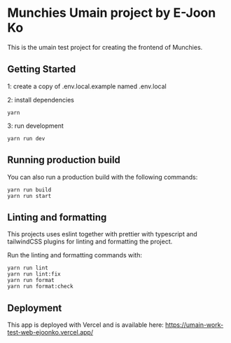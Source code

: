 # Munchies Umain project by E-Joon Ko

This is the umain test project for creating the frontend of Munchies.

## Getting Started

1: create a copy of .env.local.example named .env.local

2: install dependencies
```
yarn
```
3: run development
```
yarn run dev
```

## Running production build

You can also run a production build with the following commands:
```
yarn run build
yarn run start
```

## Linting and formatting

This projects uses eslint together with prettier with typescript and tailwindCSS plugins for linting and formatting the project.

Run the linting and formatting commands with:
```
yarn run lint
yarn run lint:fix
yarn run format
yarn run format:check
```

## Deployment

This app is deployed with Vercel and is available here: https://umain-work-test-web-ejoonko.vercel.app/
